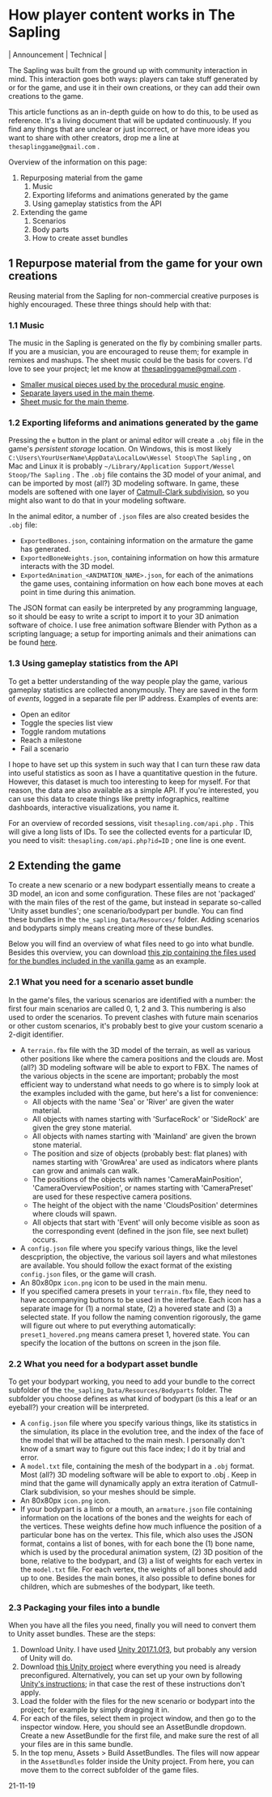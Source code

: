 How player content works in The Sapling
=======================================

| Announcement | Technical |

The Sapling was built from the ground up with community interaction in mind. This interaction goes both ways: players can take stuff generated by or for the game, and use it in their own creations, or they can add their own creations to the game. 

This article functions as an in-depth guide on how to do this, to be used as reference. It's a living document that will be updated continuously. If you find any things that are unclear or just incorrect, or have more ideas you want to share with other creators, drop me a line at `thesaplinggame@gmail.com` .

Overview of the information on this page:

1. Repurposing material from the game
    1. Music
    2. Exporting lifeforms and animations generated by the game
    3. Using gameplay statistics from the API
2. Extending the game
    1. Scenarios
    2. Body parts
    3. How to create asset bundles


1 Repurpose material from the game for your own creations
---------------------------------------------------------
Reusing material from the Sapling for non-commercial creative purposes is highly encouraged. These three things should help with that:

### 1.1 Music

The music in the Sapling is generated on the fly by combining smaller parts. If you are a musician, you are encouraged to reuse them; for example in remixes and mashups. The sheet music could be the basis for covers. I'd love to see your project; let me know at thesaplinggame@gmail.com .

* [Smaller musical pieces used by the procedural music engine](/static/procedural_music_pieces.zip).
* [Separate layers used in the main theme](/static/separate_layers_main_theme.zip).
* [Sheet music for the main theme](/static/main_theme_sheet_music.pdf).

### 1.2 Exporting lifeforms and animations generated by the game

Pressing the `e` button in the plant or animal editor will create a `.obj` file in the game's *persistent storage* location. On Windows, this is most likely `C:\Users\YourUserName\AppData\LocalLow\Wessel Stoop\The Sapling` , on Mac and Linux it is probably `~/Library/Application Support/Wessel Stoop/The Sapling` . The `.obj` file contains the 3D model of your animal, and can be imported by most (all?) 3D modeling software. In game, these models are softened with one layer of [Catmull-Clark subdivision](https://en.wikipedia.org/wiki/Catmull%E2%80%93Clark_subdivision_surface), so you might also want to do that in your modeling software.

In the animal editor, a number of `.json` files are also created besides the `.obj` file:

* `ExportedBones.json`, containing information on the armature the game has generated.
* `ExportedBoneWeights.json`, containing information on how this armature interacts with the 3D model.
* `ExportedAnimation_<ANIMATION_NAME>.json`, for each of the animations the game uses, containing information on how each bone moves at each point in time during this animation.

The JSON format can easily be interpreted by any programming language, so it should be easy to write a script to import it to your 3D animation software of choice. I use free animation software Blender with Python as a scripting language; a setup for importing animals and their animations can be found [here](/static/ImportJSON.blend).

### 1.3 Using gameplay statistics from the API

To get a better understanding of the way people play the game, various gameplay statistics are collected anonymously. They are saved in the form of _events_, logged in a separate file per IP address. Examples of events are:

* Open an editor
* Toggle the species list view
* Toggle random mutations
* Reach a milestone
* Fail a scenario

I hope to have set up this system in such way that I can turn these raw data into useful statistics as soon as I have a quantitative question in the future. However, this dataset is much too interesting to keep for myself. For that reason, the data are also available as a simple API. If you're interested, you can use this data to create things like pretty infographics, realtime dashboards, interactive visualizations, you name it.

For an overview of recorded sessions, visit `thesapling.com/api.php` . This will give a long lists of IDs. To see the collected events for a particular ID, you need to visit: `thesapling.com/api.php?id=ID` ; one line is one event.

2 Extending the game
--------------------

To create a new scenario or a new bodypart essentially means to create a 3D model, an icon and some configuration. These files are not 'packaged' with the main files of the rest of the game, but instead in separate so-called 'Unity asset bundles'; one scenario/bodypart per bundle. You can find these bundles in the `the_sapling_Data/Resources/` folder. Adding scenarios and bodyparts simply means creating more of these bundles.

Below you will find an overview of what files need to go into what bundle. Besides this overview, you can download [this zip containing the files used for the bundles included in the vanilla game](/static/resources.zip) as an example.

### 2.1 What you need for a scenario asset bundle

In the game's files, the various scenarios are identified with a number: the first four main scenarios are called 0, 1, 2 and 3. This numbering is also used to order the scenarios. To prevent clashes with future main scenarios or other custom scenarios, it's probably best to give your custom scenario a 2-digit identifier.

* A `terrain.fbx` file with the 3D model of the terrain, as well as various other positions like where the camera positions and the clouds are. Most (all?) 3D modeling software will be able to export to FBX. The names of the various objects in the scene are important; probably the most efficient way to understand what needs to go where is to simply look at the examples included with the game, but here's a list for convenience:
    * All objects with the name 'Sea' or 'River' are given the water material.
    * All objects with names starting with 'SurfaceRock' or 'SideRock' are given the grey stone material.    
    * All objects with names starting with 'Mainland' are given the brown stone material.    
    * The position and size of objects (probably best: flat planes) with names starting with 'GrowArea' are used as indicators where plants can grow and animals can walk.    
    * The positions of the objects with names 'CameraMainPosition', 'CameraOverviewPosition', or names starting with 'CameraPreset' are used for these respective camera positions.
    * The height of the object with the name 'CloudsPosition' determines where clouds will spawn.    
    * All objects that start with 'Event<INTEGER>' will only become visible as soon as the corresponding event (defined in the json file, see next bullet) occurs.
* A `config.json` file where you specify various things, like the level descpription, the objective, the various soil layers and what milestones are available. You should follow the exact format of the existing `config.json` files, or the game will crash.
* An 80x80px `icon.png` icon to be used in the main menu.
* If you specified camera presets in your `terrain.fbx` file, they need to have accompanying buttons to be used in the interface. Each icon has a separate image for (1) a normal state, (2) a hovered state and (3) a selected state. If you follow the naming convention rigorously, the game will figure out where to put everything automatically: `preset1_hovered.png` means camera preset 1, hovered state. You can specify the location of the buttons on screen in the json file.

### 2.2 What you need for a bodypart asset bundle

To get your bodypart working, you need to add your bundle to the correct subfolder of the `the_sapling_Data/Resources/Bodyparts` folder. The subfolder you choose defines as what kind of bodypart (is this a leaf or an eyeball?) your creation will be interpreted.

* A `config.json` file where you specify various things, like its statistics in the simulation, its place in the evolution tree, and the index of the face of the model that will be attached to the main mesh. I personally don't know of a smart way to figure out this face index; I do it by trial and error.
* A `model.txt` file, containing the mesh of the bodypart in a `.obj` format. Most (all?) 3D modeling software will be able to export to .obj . Keep in mind that the game will dynamically apply an extra iteration of Catmull-Clark subdivision, so your meshes should be simple.
* An 80x80px `icon.png` icon.
* If your bodypart is a limb or a mouth, an `armature.json` file containing information on the locations of the bones and the weights for each of the vertices. These weights define how much influence the position of a particular bone has on the vertex. This file, which also uses the JSON format, contains a list of bones, with for each bone the (1) bone name, which is used by the procedural animation system, (2) 3D position of the bone, relative to the bodypart, and (3) a list of weights for each vertex in the `model.txt` file. For each vertex, the weights of all bones should add up to one. Besides the main bones, it also possible to define bones for children, which are submeshes of the bodypart, like teeth.

### 2.3 Packaging your files into a bundle

When you have all the files you need, finally you will need to convert them to Unity asset bundles. These are the steps:

1. Download Unity. I have used [Unity 2017.1.0f3](https://unity3d.com/get-unity/download/archive), but probably any version of Unity will do.
2. Download [this Unity project](/static/asset_bundle_builder.zip) where everything you need is already preconfigured. Alternatively, you can set up your own by following [Unity's instructions](https://docs.unity3d.com/Manual/AssetBundles-Workflow.html); in that case the rest of these instructions don't apply.
3. Load the folder with the files for the new scenario or bodypart into the project; for example by simply dragging it in.
4. For each of the files, select them in project window, and then go to the inspector window. Here, you should see an AssetBundle dropdown. Create a new AssetBundle for the first file, and make sure the rest of all your files are in this same bundle.
5. In the top menu, Assets > Build AssetBundles. The files will now appear in the `AssetBundles` folder inside the Unity project. From here, you can move them to the correct subfolder of the game files.

21-11-19